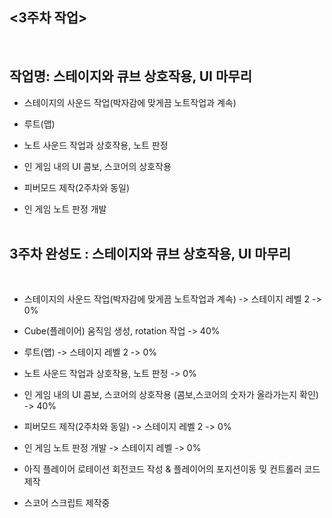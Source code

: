 ## <3주차 작업>
<br>
 
 ## 작업명: 스테이지와 큐브 상호작용, UI 마무리

- 스테이지의 사운드 작업(박자감에 맞게끔 노트작업과 계속) 

- 루트(맵)

- 노트 사운드 작업과 상호작용, 노트 판정

- 인 게임 내의 UI 콤보, 스코어의 상호작용 

- 피버모드 제작(2주차와 동일)

- 인 게임 노트 판정 개발
<br><br>

## 3주차 완성도 : 스테이지와 큐브 상호작용, UI 마무리
<br>

- 스테이지의 사운드 작업(박자감에 맞게끔 노트작업과 계속) -> 스테이지 레벨 2 -> 0%

- Cube(플레이어) 움직임 생성, rotation 작업 -> 40%

- 루트(맵) -> 스테이지 레벨 2 -> 0%

- 노트 사운드 작업과 상호작용, 노트 판정 -> 0%

- 인 게임 내의 UI 콤보, 스코어의 상호작용 (콤보,스코어의 숫자가 올라가는지 확인) -> 40%

- 피버모드 제작(2주차와 동일) -> 스테이지 레벨 2 -> 0%

- 인 게임 노트 판정 개발 -> 스테이지 레벨 -> 0%

- 아직 플레이어 로테이션 회전코드 작성 & 플레이어의 포지션이동 밎 컨트롤러 코드 제작

- 스코어 스크립트 제작중
<br><br>
